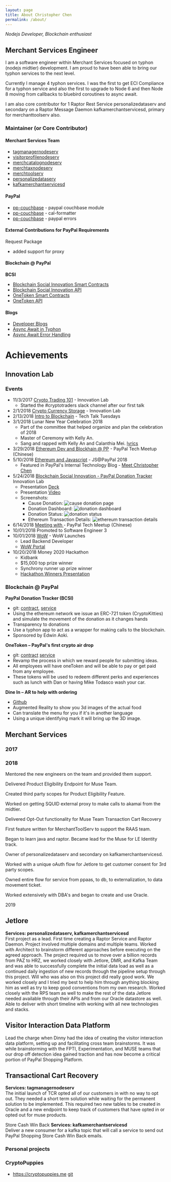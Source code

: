 ```yaml
---
layout: page
title: About Christopher Chen
permalink: /about/
---
```


*Nodejs Developer, Blockchain enthusiast*

## Merchant Services Engineer

I am a software engineer within Merchant Services focused on typhon (nodejs midtier) development. I am proud to have been able to bring our typhon services to the next level.

Currently I manage 4 typhon services. I was the first to get ECI Compliance for a typhon service and also the first to upgrade to Node 6 and then Node 8 moving from callbacks to bluebird coroutines to async await.

I am also core contributor for 1 Raptor Rest Service personalizedataserv and secondary on a Raptor Message Daemon kafkamerchantservicesd, primary for merchanttoolserv also.

### Maintainer (or Core Contributor)

#### Merchant Services Team
- [tagmanagernodeserv](https://github.paypal.com/chrichen/tagmanagernodeserv)
- [visitorprofilenodeserv](https://github.paypal.com/Customers-R/visitorprofilenodeserv)
- [merchcatalognodeserv](https://github.paypal.com/Customers-R/merchcatalognodeserv)
- [merchtaxnodeserv](https://github.paypal.com/Customers-R/merchtaxnodeserv)
- [merchtoolserv]()
- [personalizedataserv]()
- [kafkamerchantservicesd]()

#### PayPal
- [pp-couchbase](https://github.paypal.com/chrichen/pp-couchbase) - paypal couchbase module
- [pp-couchbase](https://github.paypal.com/chrichen/pp-couchbase) - cal-formatter
- [pp-couchbase](https://github.paypal.com/chrichen/pp-couchbase) - paypal errors

#### External Contributions for PayPal Requirements
Request Package
- added support for proxy

#### Blockchain @ PayPal

**BCSI**
- [Blockchain Social Innovation Smart Contracts](https://github.paypal.com/bcsi/bcsi-contracts)
- [Blockchain Social Innovation API](https://github.paypal.com/bcsi/bcsinodeserv)
- [OneToken Smart Contracts]()
- [OneToken API](https://github.paypal.com/InnovationLab/onetokennodeserv)

#### Blogs

- [Developer Blogs](https://github.paypal.com/pages/chrichen/)
- [Async Await in Typhon](https://github.paypal.com/pages/chrichen/node/2018/01/04/typhon-async-await.html)
- [Async Await Error Handling](https://github.paypal.com/pages/chrichen/node/2018/01/04/async-await-error-handling.html)

# Achievements

## Innovation Lab

### Events

- 11/3/2017 [Cryoto Trading 101](https://pp.circlehd.com/play/Cryptocurrency-Trading-101-ry_Pj_o0W) - Innovation Lab
  - Started the #cryptotraders slack channel after our first talk
- 2/1/2018 [Crypto Currency Storage](https://pp.circlehd.com/play/Blockchain-Storing-Cryptocurrencies-on-Hard-Ledger-ByyJXVGIM) - Innovation Lab 
- 2/13/2018 [Intro to Blockchain](https://paypal.box.com/s/cmhbw9yhfd4bzvp3k3d6kc4qc1wugftf) - Tech Talk Tuesdays
- 3/1/2018 Lunar New Year Celebration 2018
  - Part of the committee that helped organize and plan the celebration of 2018
  - Master of Ceremony with Kelly An.
  - Sang and rapped with Kelly An and Calanthia Mei. [lyrics](https://paypal.box.com/s/zps5geym0nv1xmenxqylkb1vwa35r0zf)
- 3/29/2018 [Ethereum Dev and Blockhain @ PP](https://paypal.box.com/s/4dcf64hpt50dc5yfrkegbdtai1rdbjgy) - PayPal Tech Meetup (Chinese)
- 5/10/2018 [Ethereum and Javascript](https://paypal.box.com/s/4ze0gn48a785d8gr7bmh6q22xnxdd18o) - JS@PayPal 2018
  - Featured in PayPal's Internal Technology Blog - [Meet Christopher Chen](https://engineering.paypalcorp.com/blog/jspaypal-2018-speaker-interview-series-meet-christopher-chen/) 
- 5/24/2018 [Blockchain Social Innovation - PayPal Donation Tracker]() Innovation Lab
  - Presentation [Deck](https://paypal.box.com/s/6h96k4wlldp86iidjy8rvj8ordrbjr7p)
  - Presentation [Video](https://pp.circlehd.com/play/Blockchain-Social-Innovation-BCSI-Prototype-Demo-and-QandA-S1p4CpS1Q)
  - Screenshots: 
    - Cause Donation: ![cause donation page](https://github.paypal.com/raw/chrichen/chrichen.github.paypal.com/master/assets/img/cause-donation-page.png?token=AABQRDxjRB0C1UD16OU7Z8McBH8lD6HMks5bEZnxwA%3D%3D)
    - Donation Dashboard: ![donation dashboard](https://github.paypal.com/raw/chrichen/chrichen.github.paypal.com/master/assets/img/donation-dashboard.png?token=AABQRBF2R3_g4ARZ4cSm1-dPpUdzBioPks5bEZpzwA%3D%3D)
    - Donation Status: ![donation status](https://github.paypal.com/raw/chrichen/chrichen.github.paypal.com/master/assets/img/donation-status.png?token=AABQRJMr2dIVke1WdBwgzfkoncXZVofAks5bEZqVwA%3D%3D)
    - Ethereum Transaction Details: ![ethereum transaction details](https://github.paypal.com/raw/chrichen/chrichen.github.paypal.com/master/assets/img/tx-details.png?token=AABQRHUcF5IO4VZzRkw1uQBwbUYvFlbBks5bEZwYwA%3D%3D)
- 6/14/2018 [Meeting with ](https://paypal.box.com/s/4dcf64hpt50dc5yfrkegbdtai1rdbjgy) - PayPal Tech Meetup (Chinese)
- 10/01/2018 Promoted to Software Engineer 3
- 10/01/2018 [WoW](https://sway.office.com/SiJmb30YGLeVcaXl) - WoW Launches
  - Lead Backend Developer
  - [WoW Portal](https://go/wow)
- 10/20/2018 Money 2020 Hackathon 
  - Kidbank 
  - $15,000 top prize winner
  - Synchrony runner up prize winner
  - [Hackathon Winners Presentation](https://pp.circlehd.com/play/Money-2020-Hackathon-Winners-Presentations-and-Discussion-ry0EM0u3Q)
  
### Blockchain @ PayPal

**PayPal Donation Tracker (BCSI)**
- git: [contract](https://github.paypal.com/bcsi/bcsi-contracts), [service](https://github.paypal.com/bcsi/bcsinodeserv)
- Using the ethereum network we issue an ERC-721 token (CryptoKitties) and simulate the movement of the donation as it changes hands
- Transparency to donations
- Use a typhon app to act as a wrapper for making calls to the blockchain.
- Sponsored by Edwin Aoki.

**OneToken – PayPal's first crypto air drop**
- git: [contract](https://github.paypal.com/InnovationLab/woocoin) [service](https://github.paypal.com/InnovationLab/woocoin-api)
- Revamp the process in which we reward people for submitting ideas. 
- All employees will have oneToken and will be able to pay or get paid from any employee. 
- These tokens will be used to redeem different perks and experiences such as lunch with Dan or having Mike Todasco wash your car. 

**Dine In – AR to help with ordering**
- [Github](https://github.paypal.com/ar-trailblazers/dineIn)
- Augmented Reality to show you 3d images of the actual food  
- Can translate the menu for you if it's in another language 
- Using a unique identifying mark it will bring up the 3D image. 


## Merchant Services

### 2017


### 2018


Mentored the new engineers on the team and provided them support.

Delivered Product Eligibility Endpoint for Muse Team.

Created third party scopes for Product Eligibility Feature.

Worked on getting SQUID external proxy to make calls to akamai from the midtier.

Delivered Opt-Out functionality for Muse Team Transaction Cart Recovery

First feature written for MerchantToolServ to support the RAAS team.

Began to learn java and raptor. Became lead for the Muse for LE Identity track.

Owner of personalizedataserv and secondary on kafkamerchantservicesd.

Worked with a unique oAuth flow for Jetlore to get customer consent for 3rd party scopes.

Owned entire flow for service from ppaas, to db, to externalization, to data movement ticket.

Worked extensively with DBA's and began to create and use Oracle.

2019

## Jetlore
**Services: personalizedataserv, kafkamerchantservicesd**  
First project as a lead. First time creating a Raptor Service and Raptor Daemon. Project involved multiple domains and multiple teams. Worked with Architect to brainstorm different approaches before executing on the agreed approach. The project required us to move over a billion records from PAZ to HRZ, we worked closely with Jetlore, DMR, and Kafka Team and was able to successfully complete the initial data load as well as a continued daily ingestion of new records through the pipeline setup through this project. Will who was also on this project did really good work. We worked closely and I tried my best to help him through anything blocking him as well as try to keep good conventions from my own research. Worked closely with the RPS team as well to make the rest of the data Jetlore needed available through their APIs and from our Oracle datastore as well. Able to deliver with short timeline with working with all new technologies and stacks.


## Visitor Interaction Data Platform
Lead the charge when Dinny had the idea of creating the visitor interaction data platform, setting up and facilitating cross team brainstorms. It was while brainstorming with the FPTI, Experimentation, and MUSE teams that our drop off detection idea gained traction and has now become a critical portion of PayPal Shopping Platform.



## Transactional Cart Recovery
**Services: tagmanagernodeserv**  
The initial launch of TCR opted all of our customers in with no way to opt out. They needed a short term solution while waiting for the permanent solution to be implemented. This required two new tables to be created in Oracle and a new endpoint to keep track of customers that have opted in or opted out for muse products.



Store Cash Win Back
**Services: kafkamerchantservicesd**  
Deliver a new consumer for a kafka topic that will call a service to send out PayPal Shopping Store Cash Win Back emails.

### Personal projects

### CryptoPuppies
- https://cryptopuppies.me [git](https://github.com/cryptopuppies)
 
